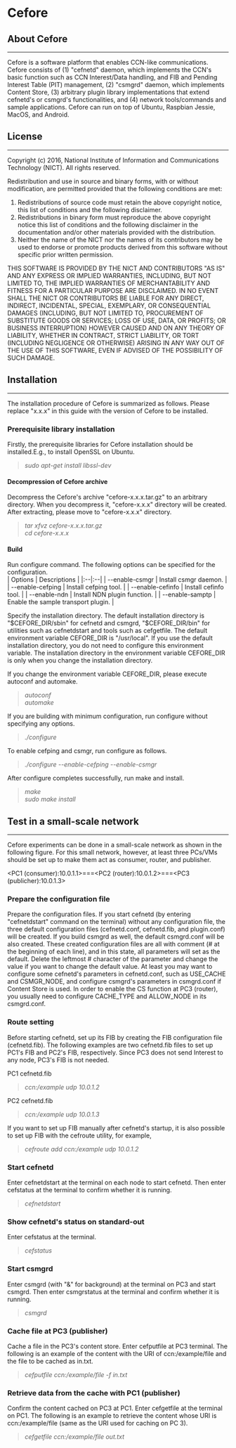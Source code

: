 # Cefore  
## About Cefore
---
Cefore is a software platform that enables CCN-like communications. Cefore consists of (1) "cefnetd" daemon, which implements the CCN's basic function such as CCN Interest/Data handling, and FIB and Pending Interest Table (PIT) management, (2) "csmgrd" daemon, which implements Content Store, (3) arbitrary plugin library implementations that extend cefnetd's or csmgrd's functionalities, and (4) network tools/commands and sample applications. Cefore can run on top of Ubuntu, Raspbian Jessie, MacOS, and Android.   

## License
---  
Copyright (c) 2016, National Institute of Information and Communications Technology (NICT). All rights reserved.  

Redistribution and use in source and binary forms, with or without modification, are permitted provided that the following conditions are met:
1. Redistributions of source code must retain the above copyright notice, this list of conditions and the following disclaimer.
2. Redistributions in binary form must reproduce the above copyright notice this list of conditions and the following disclaimer in the documentation and/or other materials provided with the distribution.
3. Neither the name of the NICT nor the names of its contributors may be used to endorse or promote products derived from this software without specific prior written permission.  

THIS SOFTWARE IS PROVIDED BY THE NICT AND CONTRIBUTORS "AS IS" AND ANY EXPRESS OR IMPLIED WARRANTIES, INCLUDING, BUT NOT LIMITED TO, THE IMPLIED WARRANTIES OF MERCHANTABILITY AND FITNESS FOR A PARTICULAR PURPOSE ARE DISCLAIMED. IN NO EVENT SHALL THE NICT OR CONTRIBUTORS BE LIABLE FOR ANY DIRECT, INDIRECT, INCIDENTAL, SPECIAL, EXEMPLARY, OR CONSEQUENTIAL DAMAGES (INCLUDING, BUT NOT LIMITED TO, PROCUREMENT OF SUBSTITUTE GOODS OR SERVICES; LOSS OF USE, DATA, OR PROFITS; OR BUSINESS INTERRUPTION) HOWEVER CAUSED AND ON ANY THEORY OF LIABILITY, WHETHER IN CONTRACT, STRICT LIABILITY, OR TORT (INCLUDING NEGLIGENCE OR OTHERWISE) ARISING IN ANY WAY OUT OF THE USE OF THIS SOFTWARE, EVEN IF ADVISED OF THE POSSIBILITY OF SUCH DAMAGE.



## Installation
---  
The installation procedure of Cefore is summarized as follows. Please replace "x.x.x" in this guide with the version of Cefore to be installed.  

### Prerequisite library installation
Firstly, the prerequisite libraries for Cefore installation should be installed.E.g., to install OpenSSL on Ubuntu.  
> *sudo apt-get install libssl-dev*

#### Decompression of Cefore archive
Decompress the Cefore's archive "cefore-x.x.x.tar.gz" to an arbitrary directory. When you decompress it, "cefore-x.x.x" directory will be created. After extracting, please move to "cefore-x.x.x" directory.
> *tar xfvz cefore-x.x.x.tar.gz*  
> *cd cefore-x.x.x*

#### Build
Run configure command. The following options can be specified for the configuration.  
| Options | Descriptions |
|:--|:--|
| --enable-csmgr | Install csmgr daemon. |
| --enable-cefping | Install cefping tool. |
| --enable-cefinfo | Install cefinfo tool. |
| --enable-ndn | Install NDN plugin function. |
| --enable-samptp | Enable the sample transport plugin. |

Specify the installation directory. The default installation directory is "$CEFORE_DIR/sbin" for cefnetd and csmgrd, "$CEFORE_DIR/bin" for utilities such as cefnetdstart and tools such as cefgetfile. The default environment variable CEFORE_DIR is "/usr/local". If you use the default installation directory, you do not need to configure this environment variable. The installation directory in the environment variable CEFORE_DIR is only when you change the installation directory.

If you change the environment variable CEFORE_DIR, please execute autoconf and automake.  
> *autoconf*  
> *automake*  

If you are building with minimum configuration, run configure without specifying any options.  
> *./configure*  

To enable cefping and csmgr, run configure as follows.  
> *./configure --enable-cefping --enable-csmgr*  

After configure completes successfully, run make and install.  
> *make*  
> *sudo make install*  



## Test in a small-scale network
---

Cefore experiments can be done in a small-scale network as shown in the following figure. For this small network, however, at least three PCs/VMs should be set up to make them act as consumer, router, and publisher.  

<PC1 (consumer):10.0.1.1>===<PC2 (router):10.0.1.2>===<PC3 (publicher):10.0.1.3>  

### Prepare the configuration file
Prepare the configuration files. If you start cefnetd (by entering "cefnetdstart" command on the terminal) without any configuration file, the three default configuration files (cefnetd.conf, cefnetd.fib, and plugin.conf) will be created. If you build csmgrd as well, the default csmgrd.conf will be also created. These created configuration files are all with comment (# at the beginning of each line), and in this state, all parameters will set as the default. Delete the leftmost # character of the parameter and change the value if you want to change the default value. At least you may want to configure some cefnetd's parameters in cefnetd.conf, such as USE_CACHE and CSMGR_NODE, and configure csmgrd's parameters in csmgrd.conf if Content Store is used. In order to enable the CS function at PC3 (router), you usually need to configure CACHE_TYPE and ALLOW_NODE in its csmgrd.conf.

### Route setting
Before starting cefnetd, set up its FIB by creating the FIB configuration file (cefnetd.fib). The following examples are two cefnetd.fib files to set up PC1's FIB and PC2's FIB, respectively. Since PC3 does not send Interest to any node, PC3's FIB is not needed.

PC1 cefnetd.fib  
> *ccn:/example udp 10.0.1.2*

PC2 cefnetd.fib  
> *ccn:/example udp 10.0.1.3*

If you want to set up FIB manually after cefnetd's startup, it is also possible to set up FIB with the cefroute utility, for example,  
> *cefroute add ccn:/example udp 10.0.1.2*

### Start cefnetd
Enter cefnetdstart at the terminal on each node to start cefnetd. Then enter cefstatus at the terminal to confirm whether it is running.  
> *cefnetdstart*

### Show cefnetd's status on standard-out
Enter cefstatus at the terminal.
> *cefstatus*

### Start csmgrd
Enter csmgrd (with "&" for background) at the terminal on PC3 and start csmgrd. Then enter csmgrstatus at the terminal and confirm whether it is running.  
> *csmgrd*

### Cache file at PC3 (publisher)
Cache a file in the PC3's content store. Enter cefputfile at PC3 terminal. The following is an example of the content with the URI of ccn:/example/file and the file to be cached as in.txt. 
> *cefputfile ccn:/example/file -f in.txt*

### Retrieve data from the cache with PC1 (publisher)
Confirm the content cached on PC3 at PC1. Enter cefgetfile at the terminal on PC1. The following is an example to retrieve the content whose URI is ccn:/example/file (same as the URI used for caching on PC 3).  

> *cefgetfile ccn:/example/file out.txt*